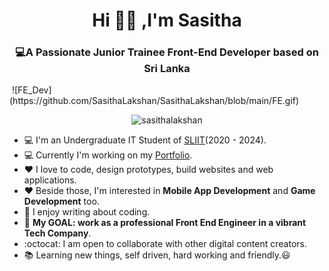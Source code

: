 <h1 align="center">Hi 🙋‍♂️ ,I'm Sasitha</h1>
<h3 align="center">💻A Passionate Junior Trainee Front-End Developer based on Sri Lanka</h3>

<img align="center">
![FE_Dev](https://github.com/SasithaLakshan/SasithaLakshan/blob/main/FE.gif)
</img>

<p align="center"> <img src="https://komarev.com/ghpvc/?username=sasithalakshan&label=Profile%20views&color=0e75b6&style=flat" alt="sasithalakshan" /> </p>

- :computer: I'm an Undergraduate IT Student of [SLIIT](https://www.sliit.lk)(2020 - 2024).
- :computer: Currently I'm working on my [Portfolio](https://SasithaLakshan.github.com).
- :heart: I love to code, design prototypes, build websites and web applications.
- :heart: Beside those, I'm interested in **Mobile App Development** and **Game Development** too.
- :pencil: I enjoy writing about coding.
- :electric_plug: **My GOAL: work as a professional Front End Engineer in a vibrant Tech Company**.
- :octocat: I am open to collaborate with other digital content creators.
- :books: Learning new things, self driven, hard working and friendly.:smiley:
